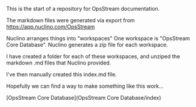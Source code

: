 This is the start of a repository for OpsStream documentation.

The markdown files were generated via export from https://app.nuclino.com/OpsStream

Nuclino arranges things into "workspaces"  One workspace is "OpsStream Core Database".  Nuclino generates a zip file for each workspace.

I have created a folder for each of these workspaces, and unziped the markdown .md files that Nuclino provided.

I've then manually created this index.md file.

Hopefully we can find a way to make something like this work...

[OpsStream Core Database](OpsStream Core Database/index)